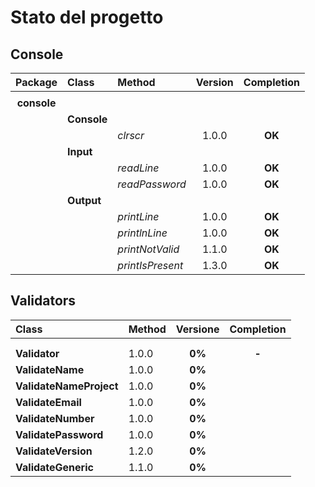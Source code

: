# Stato del progetto

## Console

|   Package   | Class       | Method           | Version | Completion |
| :---------: | :---------- | :--------------- | :-----: | :--------: |
|             |             |                  |         |            |
| **console** |             |                  |         |            |
|             | **Console** |                  |         |            |
|             |             | _clrscr_         |  1.0.0  |   **OK**   |
|             | **Input**   |                  |         |            |
|             |             | _readLine_       |  1.0.0  |   **OK**   |
|             |             | _readPassword_   |  1.0.0  |   **OK**   |
|             | **Output**  |                  |         |            |
|             |             | _printLine_      |  1.0.0  |   **OK**   |
|             |             | _printlnLine_    |  1.0.0  |   **OK**   |
|             |             | _printNotValid_  |  1.1.0  |   **OK**   |
|             |             | _printIsPresent_ |  1.3.0  |   **OK**   |

## Validators

 | Class                   | Method | Versione | Completion |
 | :---------------------- | :----- | :------: | :--------: |
 |                         |        |          |            |
 |                         |        |          |            |
 | **Validator**           | 1.0.0  |  **0%**  |   **-**    |
 | **ValidateName**        | 1.0.0  |  **0%**  |            |
 | **ValidateNameProject** | 1.0.0  |  **0%**  |            |
 | **ValidateEmail**       | 1.0.0  |  **0%**  |            |
 | **ValidateNumber**      | 1.0.0  |  **0%**  |            |
 | **ValidatePassword**    | 1.0.0  |  **0%**  |            |
 | **ValidateVersion**     | 1.2.0  |  **0%**  |            |
 | **ValidateGeneric**     | 1.1.0  |  **0%**  |            |